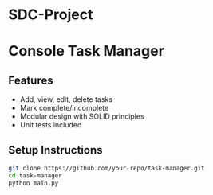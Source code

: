# SDC-Project
# Console Task Manager

## Features
- Add, view, edit, delete tasks
- Mark complete/incomplete
- Modular design with SOLID principles
- Unit tests included

## Setup Instructions
```bash
git clone https://github.com/your-repo/task-manager.git
cd task-manager
python main.py
```
